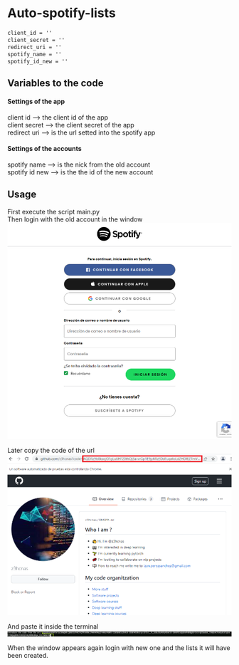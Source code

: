 # Auto-spotify-lists


```
client_id = '' 
client_secret = ''
redirect_uri = ''
spotify_name = ''
spotify_id_new = ''
```

## Variables to the code

#### Settings of the app 
client id --> the client id of the app <br>
client secret --> the client secret of the app <br>
redirect uri --> is the url setted into the spotify app <br>

#### Settings of the accounts
spotify name --> is the nick from the old account <br>
spotify id new --> is the the id of the new account


## Usage

First execute the script main.py<br>
Then login with the old account in the window
![Login](/images/spotify_login.png)

Later copy the code of the url
![Code](/images/browser_code.png)

And paste it inside the terminal
![Code terminal](/images/terminal_code.png)

When the window appears again login with new one and the lists it will have been created.
